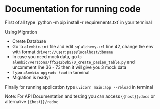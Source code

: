 <h1>Documentation for running code</h1>
First of all type `python -m pip install -r requirements.txt` in your terminal

Using Migration
- Create Database 
- Go to `alembic.ini` file and edit `sqlalchemy.url` line 42, change the env with format `driver://user:pass@localhost/dbname`
- In case you need mock data, go to `alembic/versions/ff52e2b8b570_create_pasien_table.py` and uncomment line 36 - 73 then it will give you 3 mock data
- Type `alembic upgrade head` in terminal
- Migration is ready!

Finally for running application type `uvicorn main:app --reload` in terminal

Note:
For API Documentation and testing you can access `{{host}}/docs` or alternative `{{host}}/redoc`